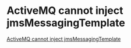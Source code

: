# ActiveMQ cannot inject jmsMessagingTemplate
[ActiveMQ cannot inject jmsMessagingTemplate](https://aiwithcloud.com/2022/09/15/activemq_cannot_inject_jmsmessagingtemplate/)